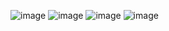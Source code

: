 
![image](/storage/emulated/0/DCIM/Camera/IMG_20180326_193859__01.jpg)
![image](/storage/emulated/0/DCIM/Camera/IMG_20180327_150622.jpg)
![image](/storage/emulated/0/DCIM/Camera/IMG_20180327_111327.jpg)
![image](/storage/emulated/0/DCIM/Camera/IMG_20180326_075800.jpg)